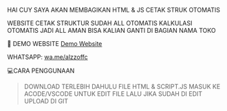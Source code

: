 HAI CUY SAYA AKAN MEMBAGIKAN HTML & JS CETAK STRUK OTOMATIS

WEBSITE CETAK STRUKTUR SUDAH ALL OTOMATIS KALKULASI OTOMATIS JADI ALL AMAN BISA KALIAN GANTI DI BAGIAN NAMA TOKO

🔗 DEMO WEBSITE [Demo Website](https://alzzhosting.github.io/AlzzoffcCetakStruk.github.io/)

WHATSAPP:
[wa.me/alzzoffc](https://wa.me/6288215523477)

💻CARA PENGGUNAAN
> DOWNLOAD TERLEBIH DAHULU FILE HTML & SCRIPT.JS
> MASUK KE ACODE/VSCODE UNTUK EDIT FILE
> LALU JIKA SUDAH DI EDIT UPLOAD DI GIT
